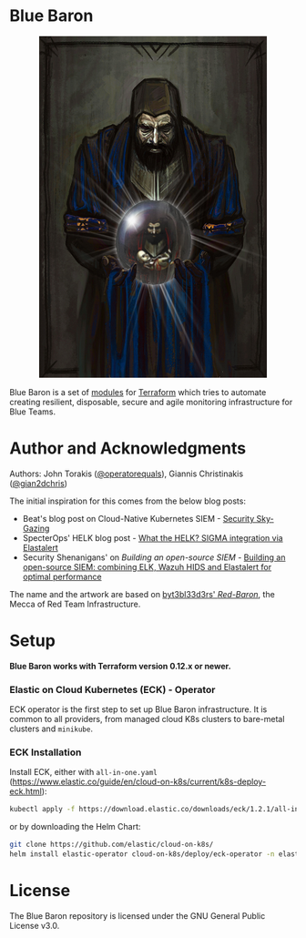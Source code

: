 # Blue Baron

<p align="center">
	<img src="assets/bluebaron.jpg"  width="400" height="600" alt="baron"/>
</p>

Blue Baron is a set of [modules](https://www.terraform.io/docs/modules/index.html) for [Terraform](https://www.terraform.io/) which tries to automate creating resilient, disposable, secure and agile monitoring infrastructure for Blue Teams.

# Author and Acknowledgments
Authors: John Torakis ([@operatorequals](https://github.com/operatorequals)), Giannis Christinakis ([@gian2dchris](https://github.com/gian2dchris))

The initial inspiration for this comes from the below blog posts:
* Beat's blog post on Cloud-Native Kubernetes SIEM - 
[Security Sky-Gazing](https://build.thebeat.co/security-sky-gazing-16cf158a759a)
* SpecterOps' HELK blog post - 
[What the HELK? SIGMA integration via Elastalert](https://posts.specterops.io/what-the-helk-sigma-integration-via-elastalert-6edf1715b02)
* Security Shenanigans' on *Building an open-source SIEM* - 
[Building an open-source SIEM: combining ELK, Wazuh HIDS and Elastalert for optimal performance](https://medium.com/bugbountywriteup/building-a-siem-combining-elk-wazuh-hids-and-elastalert-for-optimal-performance-f1706c2b73c6)

The name and the artwork are based on [byt3bl33d3rs' *Red-Baron*](https://github.com/byt3bl33d3r/Red-Baron), the Mecca of Red Team Infrastructure.


# Setup

**Blue Baron works with Terraform version 0.12.x or newer.** 

### Elastic on Cloud Kubernetes (ECK) - Operator
ECK operator is the first step to set up Blue Baron infrastructure.
It is common to all providers, from managed cloud K8s clusters to bare-metal clusters and `minikube`.

### ECK Installation

Install ECK, either with `all-in-one.yaml` (https://www.elastic.co/guide/en/cloud-on-k8s/current/k8s-deploy-eck.html):
```bash
kubectl apply -f https://download.elastic.co/downloads/eck/1.2.1/all-in-one.yaml
```
or by downloading the Helm Chart:
```bash
git clone https://github.com/elastic/cloud-on-k8s/
helm install elastic-operator cloud-on-k8s/deploy/eck-operator -n elastic-system --create-namespace 
```

# License

The Blue Baron repository is licensed under the GNU General Public License v3.0.